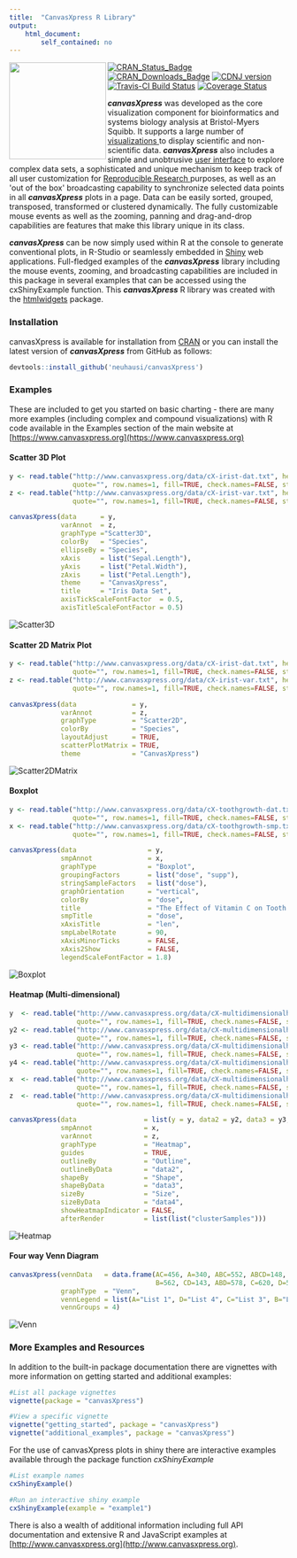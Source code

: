 ```yaml
---
title:  "CanvasXpress R Library"
output: 
    html_document:
        self_contained: no
---
```


<a href="http://www.canvasxpress.org"><img src="vignettes/images/hexagon.png" align="left" width="175"></a>

<!-- Badge Location -->
[![CRAN_Status_Badge](http://www.r-pkg.org/badges/version/canvasXpress?color=9bc2cf)](https://cran.r-project.org/package=canvasXpress)
[![CRAN_Downloads_Badge](https://cranlogs.r-pkg.org/badges/grand-total/canvasXpress?color=9bc2cf)](https://cran.r-project.org/package=canvasXpress)
[![CDNJ version](https://img.shields.io/cdnjs/v/canvasXpress.svg)](https://cdnjs.com/libraries/canvasXpress)
[![Travis-CI Build Status](https://travis-ci.org/cb4ds/canvasXpress.svg?branch=master)](https://travis-ci.org/cb4ds/canvasXpress)
[![Coverage Status](https://img.shields.io/codecov/c/github/cb4ds/canvasXpress/master.svg)](https://codecov.io/github/cb4ds/canvasXpress?branch=master)
<!-- End Badges -->

***canvasXpress*** was developed as the core visualization component for bioinformatics and systems biology analysis
at Bristol-Myers Squibb. It supports a large number of [visualizations ](http://www.canvasxpress.org/examples.html) to display scientific and non-scientific
data. ***canvasXpress*** also includes a simple and unobtrusive [user interface](http://www.canvasxpress.org/docs/interface.html) to explore complex data sets, a sophisticated and unique mechanism to keep track of all user customization for [Reproducible Research ](http://www.canvasxpress.org/docs/audit.html) purposes, as well as an 'out of the box'
broadcasting capability to synchronize selected data points in all ***canvasXpress*** plots in a page. Data can
be easily sorted, grouped, transposed, transformed or clustered dynamically. The fully customizable mouse events
as well as the zooming, panning and drag-and-drop capabilities are features that make this library unique in its
class.

***canvasXpress*** can be now simply used within R at the console to generate conventional plots, in R-Studio
or seamlessly embedded in [Shiny](http://shiny.rstudio.com) web applications. Full-fledged examples of the ***canvasXpress*** library including the mouse events, zooming, and broadcasting capabilities are included in this package in several examples that can be accessed using the cxShinyExample function.  This ***canvasXpress*** R library was created with the [htmlwidgets](https://github.com/ramnathv/htmlwidgets) package.

### Installation

canvasXpress is available for installation from 
[CRAN](https://CRAN.R-project.org/package=canvasXpress) or you can install the
latest version of ***canvasXpress*** from GitHub as follows:

```r
devtools::install_github('neuhausi/canvasXpress')
```

### Examples

These are included to get you started on basic charting - there are many more
examples (including complex and compound visualizations) with R code available 
in the Examples section of the main website at 
[https://www.canvasxpress.org](https://www.canvasxpress.org)

#### Scatter 3D Plot

```r
y <- read.table("http://www.canvasxpress.org/data/cX-irist-dat.txt", header=TRUE, sep="\t", 
                quote="", row.names=1, fill=TRUE, check.names=FALSE, stringsAsFactors=FALSE)
z <- read.table("http://www.canvasxpress.org/data/cX-irist-var.txt", header=TRUE, sep= "\t", 
                quote="", row.names=1, fill=TRUE, check.names=FALSE, stringsAsFactors=FALSE)

canvasXpress(data      = y,
             varAnnot  = z,
             graphType ="Scatter3D",
             colorBy   = "Species",
             ellipseBy = "Species",
             xAxis     = list("Sepal.Length"),
             yAxis     = list("Petal.Width"),
             zAxis     = list("Petal.Length"),
             theme     = "CanvasXpress",
             title     = "Iris Data Set",
             axisTickScaleFontFactor  = 0.5,
             axisTitleScaleFontFactor = 0.5)
```
![Scatter3D](vignettes/images/R-Scatter3D.png)

#### Scatter 2D Matrix Plot

```r
y <- read.table("http://www.canvasxpress.org/data/cX-irist-dat.txt", header=TRUE, sep="\t", 
                quote="", row.names=1, fill=TRUE, check.names=FALSE, stringsAsFactors=FALSE)
z <- read.table("http://www.canvasxpress.org/data/cX-irist-var.txt", header=TRUE, sep= "\t", 
                quote="", row.names=1, fill=TRUE, check.names=FALSE, stringsAsFactors=FALSE)

canvasXpress(data              = y,
             varAnnot          = z,
             graphType         = "Scatter2D",
             colorBy           = "Species",
             layoutAdjust      = TRUE,
             scatterPlotMatrix = TRUE,
             theme             = "CanvasXpress")
```
![Scatter2DMatrix](vignettes/images/R-Scatter2DMatrix.png)

#### Boxplot

```r
y <- read.table("http://www.canvasxpress.org/data/cX-toothgrowth-dat.txt", header=TRUE, sep="\t", 
                quote="", row.names=1, fill=TRUE, check.names=FALSE, stringsAsFactors=FALSE)
x <- read.table("http://www.canvasxpress.org/data/cX-toothgrowth-smp.txt", header=TRUE, sep="\t", 
                quote="", row.names=1, fill=TRUE, check.names=FALSE, stringsAsFactors=FALSE)

canvasXpress(data                  = y,
             smpAnnot              = x,
             graphType             = "Boxplot",
             groupingFactors       = list("dose", "supp"),
             stringSampleFactors   = list("dose"),
             graphOrientation      = "vertical",
             colorBy               = "dose",
             title                 = "The Effect of Vitamin C on Tooth Growth in Guinea Pigs",
             smpTitle              = "dose",
             xAxisTitle            = "len",
             smpLabelRotate        = 90,
             xAxisMinorTicks       = FALSE,
             xAxis2Show            = FALSE,
             legendScaleFontFactor = 1.8)
```
![Boxplot](vignettes/images/R-Boxplot.png)

#### Heatmap (Multi-dimensional)

```r
y  <- read.table("http://www.canvasxpress.org/data/cX-multidimensionalheatmap-dat.txt", header=TRUE, sep="\t", 
                 quote="", row.names=1, fill=TRUE, check.names=FALSE, stringsAsFactors=FALSE)
y2 <- read.table("http://www.canvasxpress.org/data/cX-multidimensionalheatmap-dat2.txt", header=TRUE, sep="\t", 
                 quote="", row.names=1, fill=TRUE, check.names=FALSE, stringsAsFactors=FALSE)
y3 <- read.table("http://www.canvasxpress.org/data/cX-multidimensionalheatmap-dat3.txt", header=TRUE, sep="\t", 
                 quote="", row.names=1, fill=TRUE, check.names=FALSE, stringsAsFactors=FALSE)
y4 <- read.table("http://www.canvasxpress.org/data/cX-multidimensionalheatmap-dat4.txt", header=TRUE, sep="\t", 
                 quote="", row.names=1, fill=TRUE, check.names=FALSE, stringsAsFactors=FALSE)
x  <- read.table("http://www.canvasxpress.org/data/cX-multidimensionalheatmap-smp.txt", header=TRUE, sep= "\t", 
                 quote="", row.names=1, fill=TRUE, check.names=FALSE, stringsAsFactors=FALSE)
z  <- read.table("http://www.canvasxpress.org/data/cX-multidimensionalheatmap-var.txt", header=TRUE, sep= "\t", 
                 quote="", row.names=1, fill=TRUE, check.names=FALSE, stringsAsFactors=FALSE)

canvasXpress(data                 = list(y = y, data2 = y2, data3 = y3, data4 = y4),
             smpAnnot             = x,
             varAnnot             = z,
             graphType            = "Heatmap",
             guides               = TRUE,
             outlineBy            = "Outline",
             outlineByData        = "data2",
             shapeBy              = "Shape",
             shapeByData          = "data3",
             sizeBy               = "Size",
             sizeByData           = "data4",
             showHeatmapIndicator = FALSE,
             afterRender          = list(list("clusterSamples")))
```
![Heatmap](vignettes/images/R-Heatmap.png)

#### Four way Venn Diagram

```r
canvasXpress(vennData   = data.frame(AC=456, A=340, ABC=552, ABCD=148, BC=915, ACD=298, BCD=613, 
                                     B=562, CD=143, ABD=578, C=620, D=592, AB=639, BD=354, AD=257),
             graphType  = "Venn",
             vennLegend = list(A="List 1", D="List 4", C="List 3", B="List 2"),
             vennGroups = 4)
```
![Venn](vignettes/images/R-Venn.png)


### More Examples and Resources

In addition to the built-in package documentation there are vignettes with 
more information on getting started and additional examples:

```r
#List all package vignettes
vignette(package = "canvasXpress")

#View a specific vignette
vignette("getting_started", package = "canvasXpress")
vignette("additional_examples", package = "canvasXpress")
```

For the use of canvasXpress plots in shiny there are interactive examples available through the
package function *cxShinyExample*

```r
#List example names
cxShinyExample()

#Run an interactive shiny example
cxShinyExample(example = "example1")
```

There is also a wealth of additional information including full API documentation 
and extensive R and JavaScript examples at [http://www.canvasxpress.org](http://www.canvasxpress.org).

